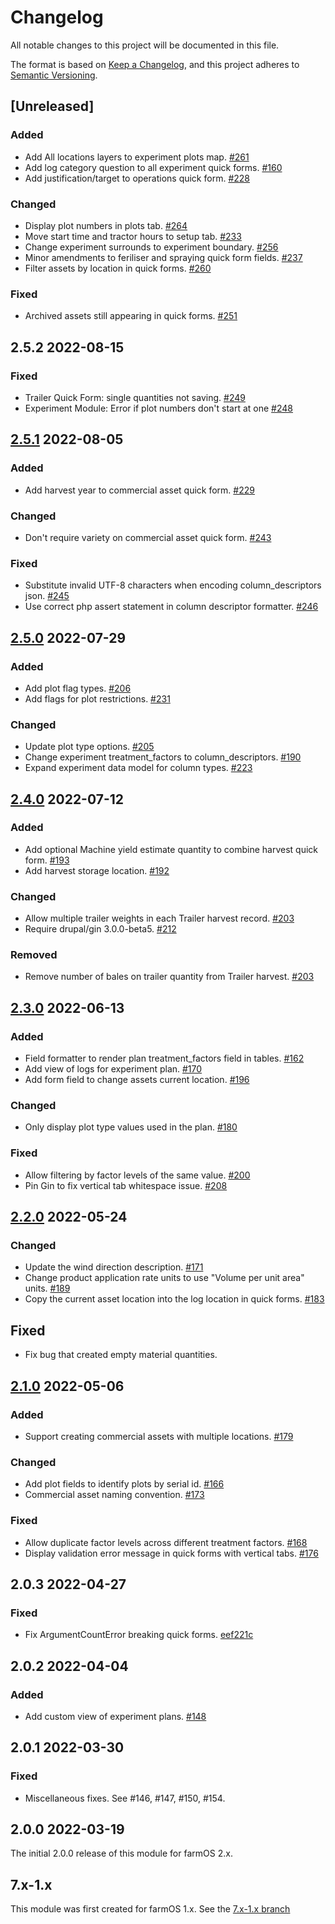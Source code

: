 # Changelog

All notable changes to this project will be documented in this file.

The format is based on [Keep a Changelog](https://keepachangelog.com/en/1.0.0/),
and this project adheres to [Semantic Versioning](https://semver.org/spec/v2.0.0.html).

## [Unreleased]

### Added

- Add All locations layers to experiment plots map.  [#261](https://github.com/Rothamsted-Ecoinformatics/farm_rothamsted/issues/261)
- Add log category question to all experiment quick forms.  [#160](https://github.com/Rothamsted-Ecoinformatics/farm_rothamsted/issues/160)
- Add justification/target to operations quick form.  [#228](https://github.com/Rothamsted-Ecoinformatics/farm_rothamsted/issues/228)

### Changed

- Display plot numbers in plots tab. [#264](https://github.com/Rothamsted-Ecoinformatics/farm_rothamsted/issues/264)
- Move start time and tractor hours to setup tab. [#233](https://github.com/Rothamsted-Ecoinformatics/farm_rothamsted/issues/233)
- Change experiment surrounds to experiment boundary. [#256](https://github.com/Rothamsted-Ecoinformatics/farm_rothamsted/issues/256)
- Minor amendments to feriliser and spraying quick form fields. [#237](https://github.com/Rothamsted-Ecoinformatics/farm_rothamsted/issues/237)
- Filter assets by location in quick forms. [#260](https://github.com/Rothamsted-Ecoinformatics/farm_rothamsted/issues/260)

### Fixed

- Archived assets still appearing in quick forms. [#251](https://github.com/Rothamsted-Ecoinformatics/farm_rothamsted/issues/251)

## 2.5.2 2022-08-15

### Fixed

- Trailer Quick Form: single quantities not saving. [#249](https://github.com/Rothamsted-Ecoinformatics/farm_rothamsted/issues/249)
- Experiment Module: Error if plot numbers don't start at one [#248](https://github.com/Rothamsted-Ecoinformatics/farm_rothamsted/issues/248)

## [2.5.1](https://github.com/Rothamsted-Ecoinformatics/farm_rothamsted/milestone/7) 2022-08-05

### Added

- Add harvest year to commercial asset quick form. [#229](https://github.com/Rothamsted-Ecoinformatics/farm_rothamsted/issues/229)

### Changed

- Don't require variety on commercial asset quick form. [#243](https://github.com/Rothamsted-Ecoinformatics/farm_rothamsted/issues/243)

### Fixed

- Substitute invalid UTF-8 characters when encoding column_descriptors json. [#245](https://github.com/Rothamsted-Ecoinformatics/farm_rothamsted/issues/245)
- Use correct php assert statement in column descriptor formatter. [#246](https://github.com/Rothamsted-Ecoinformatics/farm_rothamsted/issues/246)

## [2.5.0](https://github.com/Rothamsted-Ecoinformatics/farm_rothamsted/milestone/7) 2022-07-29

### Added

- Add plot flag types. [#206](https://github.com/Rothamsted-Ecoinformatics/farm_rothamsted/issues/206)
- Add flags for plot restrictions. [#231](https://github.com/Rothamsted-Ecoinformatics/farm_rothamsted/issues/231)

### Changed

- Update plot type options. [#205](https://github.com/Rothamsted-Ecoinformatics/farm_rothamsted/issues/205)
- Change experiment treatment_factors to column_descriptors. [#190](https://github.com/Rothamsted-Ecoinformatics/farm_rothamsted/issues/190)
- Expand experiment data model for column types. [#223](https://github.com/Rothamsted-Ecoinformatics/farm_rothamsted/issues/223)

## [2.4.0](https://github.com/Rothamsted-Ecoinformatics/farm_rothamsted/milestone/5) 2022-07-12

### Added

- Add optional Machine yield estimate quantity to combine harvest quick form. [#193](https://github.com/Rothamsted-Ecoinformatics/farm_rothamsted/issues/193)
- Add harvest storage location. [#192](https://github.com/Rothamsted-Ecoinformatics/farm_rothamsted/issues/192)

### Changed

- Allow multiple trailer weights in each Trailer harvest record. [#203](https://github.com/Rothamsted-Ecoinformatics/farm_rothamsted/issues/203)
- Require drupal/gin 3.0.0-beta5. [#212](https://github.com/Rothamsted-Ecoinformatics/farm_rothamsted/issues/212)

### Removed

- Remove number of bales on trailer quantity from Trailer harvest. [#203](https://github.com/Rothamsted-Ecoinformatics/farm_rothamsted/issues/203)

## [2.3.0](https://github.com/Rothamsted-Ecoinformatics/farm_rothamsted/milestone/4) 2022-06-13

### Added

- Field formatter to render plan treatment_factors field in tables. [#162](https://github.com/Rothamsted-Ecoinformatics/farm_rothamsted/issues/162)
- Add view of logs for experiment plan. [#170](https://github.com/Rothamsted-Ecoinformatics/farm_rothamsted/issues/170)
- Add form field to change assets current location. [#196](https://github.com/Rothamsted-Ecoinformatics/farm_rothamsted/issues/196)

### Changed

- Only display plot type values used in the plan. [#180](https://github.com/Rothamsted-Ecoinformatics/farm_rothamsted/issues/180)

### Fixed

- Allow filtering by factor levels of the same value. [#200](https://github.com/Rothamsted-Ecoinformatics/farm_rothamsted/issues/200)
- Pin Gin to fix vertical tab whitespace issue. [#208](https://github.com/Rothamsted-Ecoinformatics/farm_rothamsted/issues/208)

## [2.2.0](https://github.com/Rothamsted-Ecoinformatics/farm_rothamsted/milestone/3) 2022-05-24

### Changed

- Update the wind direction description. [#171](https://github.com/Rothamsted-Ecoinformatics/farm_rothamsted/issues/171)
- Change product application rate units to use "Volume per unit area" units. [#189](https://github.com/Rothamsted-Ecoinformatics/farm_rothamsted/issues/189)
- Copy the current asset location into the log location in quick forms. [#183](https://github.com/Rothamsted-Ecoinformatics/farm_rothamsted/issues/183)

## Fixed

- Fix bug that created empty material quantities.

## [2.1.0](https://github.com/Rothamsted-Ecoinformatics/farm_rothamsted/milestone/2) 2022-05-06

### Added

- Support creating commercial assets with multiple locations. [#179](https://github.com/Rothamsted-Ecoinformatics/farm_rothamsted/issues/179)

### Changed

- Add plot fields to identify plots by serial id. [#166](https://github.com/Rothamsted-Ecoinformatics/farm_rothamsted/issues/166)
- Commercial asset naming convention. [#173](https://github.com/Rothamsted-Ecoinformatics/farm_rothamsted/issues/173)

### Fixed

- Allow duplicate factor levels across different treatment factors. [#168](https://github.com/Rothamsted-Ecoinformatics/farm_rothamsted/issues/168)
- Display validation error message in quick forms with vertical tabs. [#176](https://github.com/Rothamsted-Ecoinformatics/farm_rothamsted/issues/176)

## 2.0.3 2022-04-27

### Fixed

- Fix ArgumentCountError breaking quick forms. [eef221c](https://github.com/Rothamsted-Ecoinformatics/farm_rothamsted/commit/eef221c8b657b9acf81d940d0e05c5040e34b9ed)

## 2.0.2 2022-04-04

### Added

- Add custom view of experiment plans. [#148](https://github.com/Rothamsted-Ecoinformatics/farm_rothamsted/issues/148)

## 2.0.1 2022-03-30

### Fixed

- Miscellaneous fixes. See #146, #147, #150, #154.

## 2.0.0 2022-03-19

The initial 2.0.0 release of this module for farmOS 2.x.

## 7.x-1.x

This module was first created for farmOS 1.x. See the [7.x-1.x branch](https://github.com/Rothamsted-Ecoinformatics/farm_rothamsted/commits/7.x-1.x)
